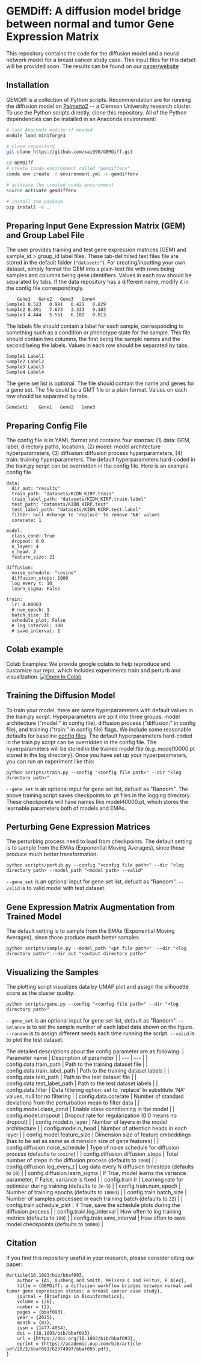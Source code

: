 # GEMDiff: A diffusion model bridge between normal and tumor Gene Expression Matrix

This repository contains the code for the diffusion model and a neural network model for a breast cancer study case. This input files for this datset will be provided soon.
The results can be found on our [paper](https://academic.oup.com/bib/article/26/2/bbaf093/8069412?utm_source=advanceaccess&utm_campaign=bib&utm_medium=email)/[website](https://xai990.github.io/)

## Installation 
GEMDiff is a collection of Python scripts. Recommendation are for running the diffusion model on [Palmetto2](https://www.palmetto.clemson.edu/palmetto/) -- a Clemson University research cluster. To use the Python scripts directly, clone this repository.  All of the Python dependencies can be installed in an Anaconda environment:
```bash
# load Anaconda module if needed 
module load miniforge3

# clone repository
git clone https://github.com/xai990/GEMDiff.git

cd GEMDiff
# create conda environment called "gemdiffenv"
conda env create -f environment.yml -n gemdiffenv

# activate the created conda environment
source activate gemdiffenv

# install the package
pip install -e . 

```

## Preparing Input Gene Expression Matrix (GEM) and Group Label File
The user provides training and test gene expression matrices (GEM) and sample_id > group_id label files.  These tab-delimited text files file are stored in the default folder (`"datasets"`). For creating/inputting your own dataset, simply format the GEM into a plain-text file with rows being samples and columns being gene identifiers. Values in each row should be separated by tabs. If the data repository has a different name, modify it in the config file correspondingly. 
```
	Gene1	Gene2	Gene3	Gene4
Sample1	0.523	0.991	0.421	0.829
Sample2	8.891	7.673	3.333	9.103
Sample3	4.444	5.551	6.102	0.013
```
The labels file should contain a label for each sample, corresponding to something such as a condition or phenotype state for the sample. This file should contain two columns, the first being the sample names and the second being the labels. Values in each row should be separated by tabs.

```
Sample1	Label1
Sample2	Label2
Sample3	Label3
Sample4	Label4
```

The gene set list is optional. The file should contain the name and genes for a gene set. The file could be a GMT file or a plain format. Values on each row should be separated by tabs.
```
GeneSet1	Gene1	Gene2	Gene3
```

## Preparing Config File
The config file is in YAML format and contains four stanzas: (1) data: GEM, label, directory paths, locations, (2) model: model architecture hyperparameters, (3) diffusion: diffusion process hyperparameters, (4) train: training hyperparameters.  The default hyperparameters hard-coded in the train.py script can be overridden in the config file.  Here is an example config file.  
```
data:
  dir_out: "results"
  train_path: "datasets/KIDN_KIRP.train"
  train_label_path: "datasets/KIDN_KIRP.train.label"
  test_path: "datasets/KIDN_KIRP.test"
  test_label_path: "datasets/KIDN_KIRP.test.label"
  filter: null #change to 'replace' to remove 'NA' values 
  corerate: 1 
  
model:
  class_cond: True
  dropout: 0.0
  n_layer: 4
  n_head: 2
  feature_size: 21
  
diffusion:
  noise_schedule: "cosine"
  diffusion_steps: 1000
  log_every_t: 10
  learn_sigma: False
  
train:
  lr: 0.00003
  # num_epoch: 1
  batch_size: 16
  schedule_plot: False
  # log_interval: 100
  # save_interval: 1
```

## Colab example
Colab Examples: We provide google colabs to help reproduce and customize our repo, which includes experiments train and perturb and visualization.
[![Open In Colab](https://colab.research.google.com/assets/colab-badge.svg)](https://colab.research.google.com/drive/1ssJGavsFgiFfMMgVfHXz1YXf0HFzZS5G?usp=sharing)

## Training the Diffusion Model
To train your model, there are some hyperparameters with default values in the train.py script. Hyperparameters are split into three groups: model architecture ("model:" in config file), diffusion process ("diffusion:" in config file), and training ("train:" in config file) flags. We include some reasonable defaults for baseline [config files](configs). The default hyperparameters hard-coded in the train.py script can be overridden in the config file.  The hyperparameters will be stored in the trained model file (e.g. model10000.pt stored in the log directory). Once you have set up your hyperparameters, you can run an experiment like this:

```
python scripts/train.py --config "<config file path>" --dir "<log directory path>"
```
`--gene_set` is an optional input for gene set list, defualt as "Random". The above training script saves checkpoints to .pt files in the logging directory. These checkpoints will have names like model40000.pt, which stores the learnable parameters both of models and EMAs.

## Perturbing Gene Expression Matrices 
The perturbing process need to load from checkpoints. The default setting is to sample from the EMAs (Exponential Moving Averages), since those produce much better transformation. 
```
python scripts/pertub.py --config "<config file path>" --dir "<log directory path> --model_path "<model path> --valid" 
```
`--gene_set` is an optional input for gene set list, defualt as "Random".
`--valid` is to valid model with test dataset. 

## Gene Expression Matrix Augmentation from Trained Model
The default setting is to sample from the EMAs (Exponential Moving Averages), since those produce much better samples. 
```
python scripts/sample.py --model_path "<pt file path>"  --dir "<log directory path>" --dir_out "<output directory path>" 
```

## Visualizing the Samples 
The plotting script visualizes data by UMAP plot and assign the silhouette score as the cluster quality. 
```
python scripts/gene.py --config "<config file path>" --dir "<log directory path>"  
```
`--gene_set` is an optional input for gene set list, default as "Random".
`--balance` is to set the sample number of each label data shown on the figure. 
`--random` is to assign different seeds each time running the script. 
`--valid` is to plot the test dataset. 

The detailed descriptions about the config parameter are as following:
| Parameter name | Description of parameter |
| --- | --- |
| config.data.train_path                | Path to the training dataset file                                                                   |
| config.data.train_label_path          | Path to the training dataset labels                                                                 |
| config.data.test_path                 | Path to the test dataset file                                                                       |
| config.data.test_label_path           | Path to the test dataset labels                                                                     |
| config.data.filter                    | Data filtering option: set to 'replace' to substitute 'NA' values, null for no filtering            |
| config.data.corerate                  | Number of standard deviations from the perturbation mean to filter data                             |
| config.model.class_cond               | Enable class conditioning in the model                                                              |
| config.model.dropout                  | Dropout rate for regularization (0.0 means no dropout)                                              |
| config.model.n_layer                  | Number of layers in the model architecture                                                          |
| config.model.n_head                   | Number of attention heads in each layer                                                             | 
| config.model.feature_size             | Dimension size of feature embeddings   (has to be set as same as dimension size of gene features)   |
| config.diffusion.noise_schedule       | Type of noise schedule for diffusion process (defaults to `cosine`)                                 |
| config.diffusion.diffusion_steps      | Total number of steps in the diffusion process (defaults to `1000`)                                 |
| config.diffusion.log_every_t          | Log data every N diffusion timesteps (defaults to `10`)                                             |
| config.diffusion.learn_sigma          | If True, model learns the variance parameter; if False, variance is fixed                           |
| config.train.lr                       | Learning rate for optimizer during training (defaults to `3e-5`)                                    |
| config.train.num_epoch                | Number of training epochs (defaults to `10001`)                                                     |
| config.train.batch_size               | Number of samples processed in each training batch (defaults to `32`)                               |
| config.train.schedule_plot            | If True, save the schedule plots during the diffusion process                                       |
| config.train.log_interval             | How often to log training metrics (defaults to `100`)                                               |
| config.train.save_interval            | How often to save model checkpoints (defaults to `10000`)                                           |




## <span id="citelink">Citation</span>
If you find this repository useful in your research, please consider citing our paper:

```
@article{10.1093/bib/bbaf093,
    author = {Ai, Xusheng and Smith, Melissa C and Feltus, F Alex},
    title = {GEMDiff: a diffusion workflow bridges between normal and tumor gene expression states: a breast cancer case study},
    journal = {Briefings in Bioinformatics},
    volume = {26},
    number = {2},
    pages = {bbaf093},
    year = {2025},
    month = {03},
    issn = {1477-4054},
    doi = {10.1093/bib/bbaf093},
    url = {https://doi.org/10.1093/bib/bbaf093},
    eprint = {https://academic.oup.com/bib/article-pdf/26/2/bbaf093/62374997/bbaf093.pdf},
}
	
```








